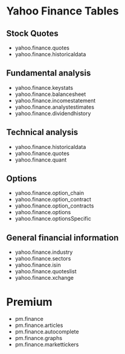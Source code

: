 # Yahoo Finance Tables

## Stock Quotes

 - yahoo.finance.quotes
 - yahoo.finance.historicaldata

## Fundamental analysis

 - yahoo.finance.keystats
 - yahoo.finance.balancesheet
 - yahoo.finance.incomestatement
 - yahoo.finance.analystestimates
 - yahoo.finance.dividendhistory

## Technical analysis

 - yahoo.finance.historicaldata
 - yahoo.finance.quotes
 - yahoo.finance.quant

## Options

 - yahoo.finance.option_chain
 - yahoo.finance.option_contract
 - yahoo.finance.option_contracts
 - yahoo.finance.options
 - yahoo.finance.optionsSpecific

## General financial information

 - yahoo.finance.industry
 - yahoo.finance.sectors
 - yahoo.finance.isin
 - yahoo.finance.quoteslist
 - yahoo.finance.xchange

# Premium

 - pm.finance
 - pm.finance.articles
 - pm.finance.autocomplete
 - pm.finance.graphs
 - pm.finance.markettickers
